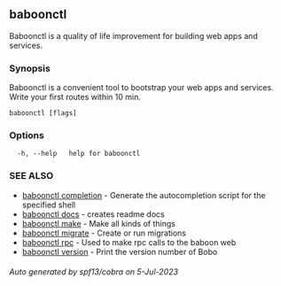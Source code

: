 ## baboonctl

Baboonctl is a quality of life improvement for building web apps and services.

### Synopsis

Baboonctl is a convenient tool to bootstrap your web apps and services. Write your first routes within 10 min.

```
baboonctl [flags]
```

### Options

```
  -h, --help   help for baboonctl
```

### SEE ALSO

* [baboonctl completion](../baboonctl/docs/baboonctl_completion.md)	 - Generate the autocompletion script for the specified shell
* [baboonctl docs](../baboonctl/docs/baboonctl_docs.md)	 - creates readme docs
* [baboonctl make](../baboonctl/docs/baboonctl_make.md)	 - Make all kinds of things
* [baboonctl migrate](../baboonctl/docs/baboonctl_migrate.md)	 - Create or run migrations
* [baboonctl rpc](../baboonctl/docs/baboonctl_rpc.md)	 - Used to make rpc calls to the baboon web
* [baboonctl version](../baboonctl/docs/baboonctl_version.md)	 - Print the version number of Bobo

###### Auto generated by spf13/cobra on 5-Jul-2023
